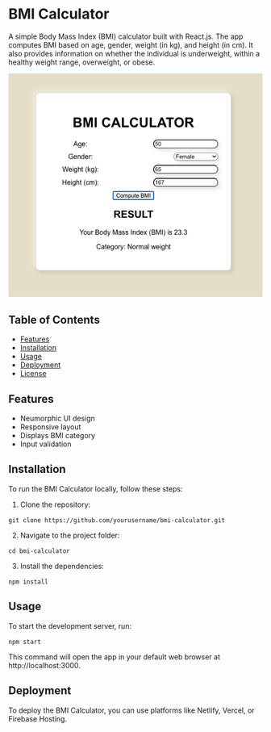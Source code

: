 # BMI Calculator

A simple Body Mass Index (BMI) calculator built with React.js. The app computes BMI based on age, gender, weight (in kg), and height (in cm). It also provides information on whether the individual is underweight, within a healthy weight range, overweight, or obese.

![BMI Calculator Screenshot](./images/app-demo.png "BMI Calculator")

## Table of Contents

- [Features](#features)
- [Installation](#installation)
- [Usage](#usage)
- [Deployment](#deployment)
- [License](#license)

## Features

- Neumorphic UI design
- Responsive layout
- Displays BMI category
- Input validation

## Installation

To run the BMI Calculator locally, follow these steps:

1. Clone the repository:

```
git clone https://github.com/yourusername/bmi-calculator.git
```

2. Navigate to the project folder:

```
cd bmi-calculator
```

3. Install the dependencies:

```
npm install
```

## Usage

To start the development server, run:

```
npm start
```

This command will open the app in your default web browser at http://localhost:3000.

## Deployment

To deploy the BMI Calculator, you can use platforms like Netlify, Vercel, or Firebase Hosting.
